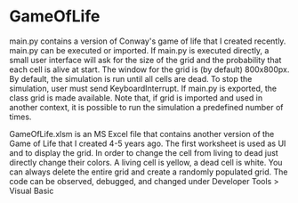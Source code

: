 # GameOfLife

main.py contains a version of Conway's game of life that I created recently.
main.py can be executed or imported.
If main.py is executed directly, a small user interface will ask for the size of the grid and the probability that each cell is alive at start.
The window for the grid is (by default) 800x800px.
By default, the simulation is run until all cells are dead. To stop the simulation, user must send KeyboardInterrupt.
If main.py is exported, the class grid is made available.
Note that, if grid is imported and used in another context, it is possible to run the simulation a predefined number of times.

GameOfLife.xlsm is an MS Excel file that contains another version of the Game of Life that I created 4-5 years ago.
The first worksheet is used as UI and to display the grid.
In order to change the cell from living to dead just directly change their colors. A living cell is yellow, a dead cell is white.
You can always delete the entire grid and create a randomly populated grid.
The code can be observed, debugged, and changed under Developer Tools > Visual Basic 
